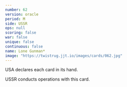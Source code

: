 ```yaml
---
number: 62
version: oracle
period: M
side: USSR
ops: null
scoring: false
war: false
unique: false
continuous: false
name: Lone Gunman*
image: "https://twistrug.jjt.io/images/cards/062.jpg"
---
```

USA declares each card in its hand.

USSR conducts operations with this card.
